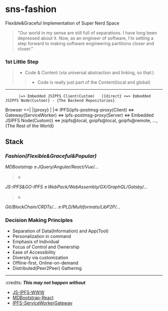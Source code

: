 # sns-fashion

Flexible&amp;Graceful Implementation of Super Nerd Space

> "Our world in my sense are still full of separations. I have long been depressed about it. Now, as an engineer of software, I'm setting a step forward to making software engineering partitions closer and closer."

### 1st Little Step
> - Code & Content (via universal abstraction and linking, so that:)
> > - Code is really just part of the Content(local and global)
---
          |=> Embedded JSIPFS Client(Custom)   |{direct} <=> Embedded JSIPFS Node(Custom)} - {The Backend Repositories}
Browser <=|                                    |{proxy}                                                  |
          |=> IPFS{ipfs-postmsg-proxy(Client) <=> Gateway(ServiceWorker) <=> ipfs-postmsg-proxy(Server) <=> Embedded JSIPFS Node(Custom)} <=> jsipfs@local, goipfs@local, goipfs@remote, ..., {The Rest of the World}

## Stack

### _Fashion(Flexible&Graceful&Popular)_

_MDBootstrap :on: JQuery/Angular/React/Vue/..._

> :top:   

_JS-IPFS&GO-IPFS :on: WebPack/WebAssembly/GX/GraphQL/Gatsby/..._   

> :top:    

_Git/BlockChain/CRDTs/... :on: IPLD/Multiformats/LibP2P/..._   

### Decision Making Principles

- Separation of Data(Information) and App(Tool)
- Personalization in command
- Emphasis of Individual
- Focus of Control and Ownership
- Ease of Accessibility
- Diversity via customization
- Offline-first, Online-on-demand
- Distributed(Peer2Peer) Gathering

---
:credits: **_This may not happen without_**
- [JS-IPFS-WWW](https://github.com/ipfs/js.ipfs.io)
- [MDBootstrap-React](https://github.com/mdbootstrap/React-Bootstrap-with-Material-Design)
- [IPFS-ServiceWorkerGateway](https://github.com/ipfs-shipyard/service-worker-gateway)

